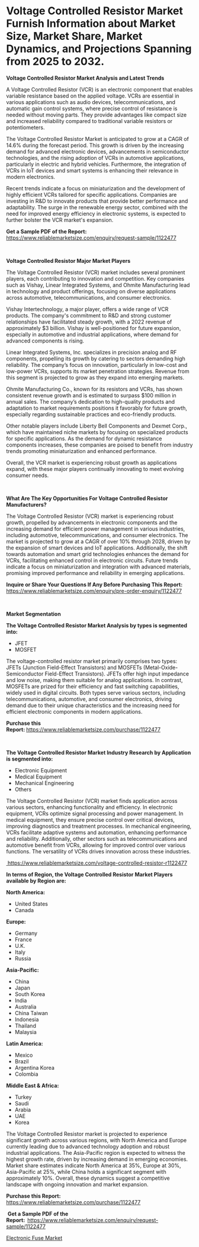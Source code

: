 <p><h1>Voltage Controlled Resistor Market Furnish Information about Market Size, Market Share, Market Dynamics, and Projections Spanning from 2025 to 2032.</h1></p><p><strong>Voltage Controlled Resistor Market Analysis and Latest Trends</strong></p>
<p><p>A Voltage Controlled Resistor (VCR) is an electronic component that enables variable resistance based on the applied voltage. VCRs are essential in various applications such as audio devices, telecommunications, and automatic gain control systems, where precise control of resistance is needed without moving parts. They provide advantages like compact size and increased reliability compared to traditional variable resistors or potentiometers.</p><p>The Voltage Controlled Resistor Market is anticipated to grow at a CAGR of 14.6% during the forecast period. This growth is driven by the increasing demand for advanced electronic devices, advancements in semiconductor technologies, and the rising adoption of VCRs in automotive applications, particularly in electric and hybrid vehicles. Furthermore, the integration of VCRs in IoT devices and smart systems is enhancing their relevance in modern electronics.</p><p>Recent trends indicate a focus on miniaturization and the development of highly efficient VCRs tailored for specific applications. Companies are investing in R&D to innovate products that provide better performance and adaptability. The surge in the renewable energy sector, combined with the need for improved energy efficiency in electronic systems, is expected to further bolster the VCR market's expansion.</p></p>
<p><strong>Get a Sample PDF of the Report:&nbsp;</strong> <a href="https://www.reliablemarketsize.com/enquiry/request-sample/1122477?utm_campaign=973&utm_medium=2&utm_source=Github&utm_content=ia&utm_term=11022025&utm_id=voltage-controlled-resistor">https://www.reliablemarketsize.com/enquiry/request-sample/1122477</a></p>
<p>&nbsp;</p>
<p><strong>Voltage Controlled Resistor Major Market Players</strong></p>
<p><p>The Voltage Controlled Resistor (VCR) market includes several prominent players, each contributing to innovation and competition. Key companies such as Vishay, Linear Integrated Systems, and Ohmite Manufacturing lead in technology and product offerings, focusing on diverse applications across automotive, telecommunications, and consumer electronics.</p><p>Vishay Intertechnology, a major player, offers a wide range of VCR products. The company's commitment to R&D and strong customer relationships have facilitated steady growth, with a 2022 revenue of approximately $3 billion. Vishay is well-positioned for future expansion, especially in automotive and industrial applications, where demand for advanced components is rising.</p><p>Linear Integrated Systems, Inc. specializes in precision analog and RF components, propelling its growth by catering to sectors demanding high reliability. The company’s focus on innovation, particularly in low-cost and low-power VCRs, supports its market penetration strategies. Revenue from this segment is projected to grow as they expand into emerging markets.</p><p>Ohmite Manufacturing Co., known for its resistors and VCRs, has shown consistent revenue growth and is estimated to surpass $100 million in annual sales. The company’s dedication to high-quality products and adaptation to market requirements positions it favorably for future growth, especially regarding sustainable practices and eco-friendly products.</p><p>Other notable players include Liberty Bell Components and Dexmet Corp., which have maintained niche markets by focusing on specialized products for specific applications. As the demand for dynamic resistance components increases, these companies are poised to benefit from industry trends promoting miniaturization and enhanced performance.</p><p>Overall, the VCR market is experiencing robust growth as applications expand, with these major players continually innovating to meet evolving consumer needs.</p></p>
<p>&nbsp;</p>
<p><strong>What Are The Key Opportunities For Voltage Controlled Resistor Manufacturers?</strong></p>
<p><p>The Voltage Controlled Resistor (VCR) market is experiencing robust growth, propelled by advancements in electronic components and the increasing demand for efficient power management in various industries, including automotive, telecommunications, and consumer electronics. The market is projected to grow at a CAGR of over 10% through 2028, driven by the expansion of smart devices and IoT applications. Additionally, the shift towards automation and smart grid technologies enhances the demand for VCRs, facilitating enhanced control in electronic circuits. Future trends indicate a focus on miniaturization and integration with advanced materials, promising improved performance and reliability in emerging applications.</p></p>
<p><strong>Inquire or Share Your Questions If Any Before Purchasing This Report:</strong> <a href="https://www.reliablemarketsize.com/enquiry/pre-order-enquiry/1122477?utm_campaign=973&utm_medium=2&utm_source=Github&utm_content=ia&utm_term=11022025&utm_id=voltage-controlled-resistor">https://www.reliablemarketsize.com/enquiry/pre-order-enquiry/1122477</a></p>
<p>&nbsp;</p>
<p><strong>Market Segmentation</strong></p>
<p><strong>The Voltage Controlled Resistor Market Analysis by types is segmented into:</strong></p>
<p><ul><li>JFET</li><li>MOSFET</li></ul></p>
<p><p>The voltage-controlled resistor market primarily comprises two types: JFETs (Junction Field-Effect Transistors) and MOSFETs (Metal-Oxide-Semiconductor Field-Effect Transistors). JFETs offer high input impedance and low noise, making them suitable for analog applications. In contrast, MOSFETs are prized for their efficiency and fast switching capabilities, widely used in digital circuits. Both types serve various sectors, including telecommunications, automotive, and consumer electronics, driving demand due to their unique characteristics and the increasing need for efficient electronic components in modern applications.</p></p>
<p><strong>Purchase this Report:&nbsp;</strong><a href="https://www.reliablemarketsize.com/purchase/1122477?utm_campaign=973&utm_medium=2&utm_source=Github&utm_content=ia&utm_term=11022025&utm_id=voltage-controlled-resistor">https://www.reliablemarketsize.com/purchase/1122477</a></p>
<p>&nbsp;</p>
<p><strong>The Voltage Controlled Resistor Market Industry Research by Application is segmented into:</strong></p>
<p><ul><li>Electronic Equipment</li><li>Medical Equipment</li><li>Mechanical Engineering</li><li>Others</li></ul></p>
<p><p>The Voltage Controlled Resistor (VCR) market finds application across various sectors, enhancing functionality and efficiency. In electronic equipment, VCRs optimize signal processing and power management. In medical equipment, they ensure precise control over critical devices, improving diagnostics and treatment processes. In mechanical engineering, VCRs facilitate adaptive systems and automation, enhancing performance and reliability. Additionally, other sectors such as telecommunications and automotive benefit from VCRs, allowing for improved control over various functions. The versatility of VCRs drives innovation across these industries.</p></p>
<p><a href="https://www.reliablemarketsize.com/voltage-controlled-resistor-r1122477?utm_campaign=973&utm_medium=2&utm_source=Github&utm_content=ia&utm_term=11022025&utm_id=voltage-controlled-resistor">&nbsp;https://www.reliablemarketsize.com/voltage-controlled-resistor-r1122477</a></p>
<p><strong>In terms of Region, the Voltage Controlled Resistor Market Players available by Region are:</strong></p>
<p>
    <p> <strong> North America: </strong>
        <ul>
            <li>United States</li>
            <li>Canada</li>
        </ul>
        </p> 
    <p> <strong> Europe: </strong>
        <ul>
            <li>Germany</li>
            <li>France</li>
            <li>U.K.</li>
            <li>Italy</li>
            <li>Russia</li>
        </ul>
        </p> 
    <p> <strong> Asia-Pacific: </strong>
        <ul>
            <li>China</li>
            <li>Japan</li>
            <li>South Korea</li>
            <li>India</li>
            <li>Australia</li>
            <li>China Taiwan</li>
            <li>Indonesia</li>
            <li>Thailand</li>
            <li>Malaysia</li>
        </ul>
        </p> 
    <p> <strong> Latin America: </strong>
        <ul>
            <li>Mexico</li>
            <li>Brazil</li>
            <li>Argentina Korea</li>
            <li>Colombia</li>
        </ul>
        </p> 
    <p> <strong> Middle East & Africa: </strong>
        <ul>
            <li>Turkey</li>
            <li>Saudi</li>
            <li>Arabia</li>
            <li>UAE</li>
            <li>Korea</li>
        </ul>
    </p>
    </p>
<p><p>The Voltage Controlled Resistor market is projected to experience significant growth across various regions, with North America and Europe currently leading due to advanced technology adoption and robust industrial applications. The Asia-Pacific region is expected to witness the highest growth rate, driven by increasing demand in emerging economies. Market share estimates indicate North America at 35%, Europe at 30%, Asia-Pacific at 25%, while China holds a significant segment with approximately 10%. Overall, these dynamics suggest a competitive landscape with ongoing innovation and market expansion.</p></p>
<p><strong>Purchase this Report: </strong><a href="https://www.reliablemarketsize.com/purchase/1122477?utm_campaign=973&utm_medium=2&utm_source=Github&utm_content=ia&utm_term=11022025&utm_id=voltage-controlled-resistor">https://www.reliablemarketsize.com/purchase/1122477</a></p>
<p>&nbsp;<strong>Get a Sample PDF of the Report:&nbsp;&nbsp;</strong><a href="https://www.reliablemarketsize.com/enquiry/request-sample/1122477?utm_campaign=973&utm_medium=2&utm_source=Github&utm_content=ia&utm_term=11022025&utm_id=voltage-controlled-resistor">https://www.reliablemarketsize.com/enquiry/request-sample/1122477</a></p>
<p><strong></strong></p>
<p><p><a href="https://github.com/castoriffic/Market-Research-Report-List-5/blob/main/electronic-fuse-market.md?utm_campaign=973&utm_medium=2&utm_source=Github&utm_content=ia&utm_term=11022025&utm_id=voltage-controlled-resistor">Electronic Fuse Market</a></p></p>